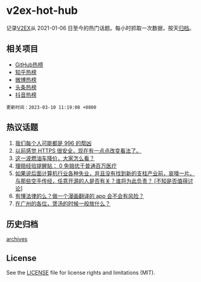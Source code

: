 # v2ex-hot-hub

 记录[V2EX](https://www.v2ex.com/)从 2021-01-06 日至今的热门话题。每小时抓取一次数据，按天[归档](archives)。
 
 ## 相关项目

- [GitHub热榜](https://github.com/snaildev/github-hot-hub)
- [知乎热榜](https://github.com/snaildev/zhihu-hot-hub)
- [微博热榜](https://github.com/snaildev/weibo-hot-hub)
- [头条热榜](https://github.com/snaildev/toutiao-hot-hub)
- [抖音热榜](https://github.com/snaildev/douyin-hot-hub)


 `更新时间：2023-03-10 11:19:08 +0800`

## 热议话题

1. [我们每个人可能都是 996 的帮凶](https://www.v2ex.com/t/922635)
1. [以前感觉 HTTPS 很安全，现在有一点点改变看法了。](https://www.v2ex.com/t/922534)
1. [这一波燃油车降价，大家怎么看？](https://www.v2ex.com/t/922770)
1. [理赔经验提醒贴： 0 免赔优于普通百万医疗](https://www.v2ex.com/t/922544)
1. [如果说后面计算机行业各种失业，并且没有找到新的支柱产业前，哀嚎一片。与那些空手传经，任意开源的人是否有关？谁将为此负责？ [不知是否值得讨论]](https://www.v2ex.com/t/922575)
1. [有懂法律的么？做一个漫画翻译的 app 会不会有风险？](https://www.v2ex.com/t/922528)
1. [在广州的各位，煲汤的时候一般放什么？](https://www.v2ex.com/t/922535)

## 历史归档

[archives](archives)

## License

See the [LICENSE](LICENSE) file for license rights and limitations (MIT).
